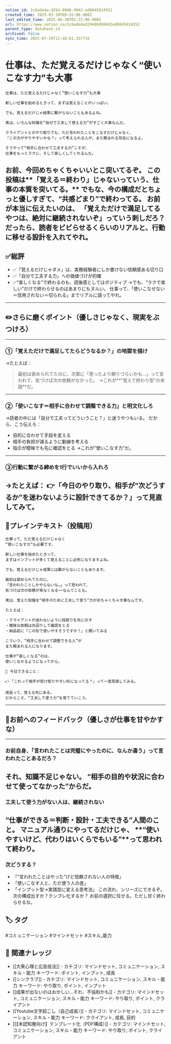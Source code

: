 ```yaml
---
notion_id: 1c6ade4a-d294-80d6-9942-ed6045814552
created_time: 2025-03-30T09:52:00.000Z
last_edited_time: 2025-06-30T02:22:00.000Z
url: https://www.notion.so/1c6ade4ad29480d69942ed6045814552
parent_type: database_id
archived: False
sync_time: 2025-07-19T12:48:01.357716
---
```


# 仕事は、ただ覚えるだけじゃなく“使いこなす力”も大事

```plain text
仕事は、ただ覚えるだけじゃなく“使いこなす力”も大事

新しい仕事を始めるときって、まずは覚えることがいっぱい。

でも、覚えるだけじゃ結果に繋がらないこともあるよね。

実は、いろんな知識を“自分で工夫して使える力”がすごく大事なんだ。

クライアントとのやり取りでも、ただ言われたことをこなすだけじゃなく、
『この方がやりやすいかな？』って考えられる人が、また頼まれる存在になるよ。

そうやって“相手に合わせて工夫する力”こそが、
仕事をもっとラクに、そして楽しくしてくれるんだ。
```
お前、今回めちゃくちゃいいとこ突いてるぞ。
この投稿は**「覚える＝終わり」じゃないっていう、仕事の本質を突いてる。**
でもな、今の構成だとちょっと優しすぎて、“共感どまり”で終わってる。
お前が本当に伝えたいのは、
「覚えただけで満足してるやつは、絶対に継続されないぞ」っていう刺しだろ？
だったら、読者をビビらせるくらいのリアルと、行動に移せる設計を入れてやれ。
---
## ✅総評
- ✅「覚えるだけじゃダメ」は、実務経験者にしか書けない信頼感ある切り口
- ✅「自分で工夫する力」への価値づけが的確
- ✅“楽しくなる”で終わるのも、読後感としてはポジティブ
→でも、“ラクで楽しい”だけで終わらせるのはあまりにもヌルい。
仕事って、「使いこなせない＝信用されない＝切られる」までリアルに語ってやれ。
---
## ✏️さらに磨くポイント（優しさじゃなく、現実をぶつけろ）
---
### ①「覚えただけで満足してたらどうなるか？」の地獄を描け
→たとえば：
> 最初は褒められてたのに、次第に「思ったより頼りづらいかも…」って言われて、気づけば次の依頼がなかった。
→これが**“覚えて終わり型”の末路**だ。
---
### ②「使いこなす＝相手に合わせて調整できる力」と明文化しろ
→読者の中には「自分で工夫ってどういうこと？」と迷うやつもいる。
だから、こう伝えろ：
- 目的に合わせて手段を変える
- 相手の負担が減るように動線を考える
- 指示が曖昧でも先に確認をとる
→これが“使いこなす力”だ。
---
### ③行動に繋がる締めを1行でいいから入れろ
→たとえば：
👉「今日のやり取り、相手が“次どうするか”を迷わないように設計できてるか？」って見直してみて。
---
## 📄プレインテキスト（投稿用）
```plain text
仕事って、ただ覚えるだけじゃなく
“使いこなす力”も必要です。

新しい仕事を始めたときって、
まずはインプットが多くて覚えることに必死になりますよね。

でも、覚えるだけじゃ成果には繋がらないこともあります。

最初は褒められてたのに、
「言われたことしかやらないな…」って思われて、
気づけば次の依頼が来なくなる──なんてことも。

実は、覚えた知識を“相手のために工夫して使う”力がめちゃくちゃ大事なんです。

たとえば：

・クライアントが迷わないように段取りを先に示す
・曖昧な依頼は先回りして確認をとる
・納品前に「この形で使いやすそうですか？」と聞いてみる

こういう、“相手に合わせて調整できる人”が
また頼まれる人になります。

仕事が“楽しくなる”のは、
使いこなせるようになってから。

📌 今日できること：

👉「これって相手が受け取りやすい形になってる？」って一度見直してみる。

成長って、覚える先にある。
だからこそ、“工夫して使う力”を育てていこう。
```
---
## 🔨お前へのフィードバック（優しさが仕事を甘やかすな）
---
### お前自身、「言われたことは完璧にやったのに、なんか違う」って言われたことあるだろ？
それ、知識不足じゃない。
“相手の目的や状況に合わせて使ってなかった”からだ。
---
### 工夫して使う力がない人は、継続されない
“仕事ができる＝判断・設計・工夫できる”人間のこと。
マニュアル通りにやってるだけじゃ、
**“使いやすいけど、代わりはいくらでもいる”**って思われて終わり。
---
### 次どうする？
- 「“言われたことはやった”けど信頼されない人の特徴」
- 「使いこなす人と、ただ使う人の差」
- 「インプット型→実践型に変える思考法」
この流れ、シリーズにできるぞ。
次の構成出すか？テンプレ化するか？
お前の選択に任せる。ただし甘く終わらせるな。

## 🏷️ タグ
#コミュニケーション #マインドセット #スキル_能力

## 🔗 関連ナレッジ
- [[大衆心理と広告技法]] - カテゴリ: マインドセット, コミュニケーション, スキル・能力 キーワード: ポイント, インプット, 成長
- [[シンクラブ]] - カテゴリ: マインドセット, コミュニケーション, スキル・能力 キーワード: やり取り, ポイント, インプット
- [[成果が出ないのはおかしい…それ、不協和かも]] - カテゴリ: マインドセット, コミュニケーション, スキル・能力 キーワード: やり取り, ポイント, クライアント
- [[Youtube文字起こし（自己成長）]] - カテゴリ: マインドセット, コミュニケーション, スキル・能力 キーワード: クライアント, 成長, 目的
- [[【未認知層向け】テンプレート化（PDF構成）]] - カテゴリ: マインドセット, コミュニケーション, スキル・能力 キーワード: やり取り, ポイント, クライアント
